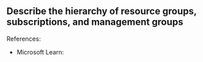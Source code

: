 ## Describe the hierarchy of resource groups, subscriptions, and management groups

References:

* Microsoft Learn: []()
